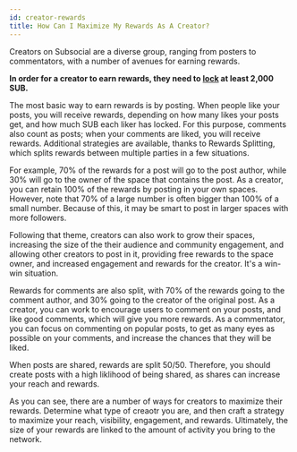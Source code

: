 ```yaml
---
id: creator-rewards
title: How Can I Maximize My Rewards As A Creator?
---
```


Creators on Subsocial are a diverse group, ranging from posters to commentators, with a number of avenues for earning rewards.

**In order for a creator to earn rewards, they need to [lock](https://sub.id/creators) at least 2,000 SUB.**

The most basic way to earn rewards is by posting. When people like your posts, you will receive rewards, 
depending on how many likes your posts get, and how much SUB each liker has locked. 
For this purpose, comments also count as posts; when your comments are liked, you will receive rewards. 
Additional strategies are available, thanks to Rewards Splitting, which splits rewards between multiple parties in a few situations.

For example, 70% of the rewards for a post will go to the post author, while 30% will go to the owner of the space that contains the post. 
As a creator, you can retain 100% of the rewards by posting in your own spaces. 
However, note that 70% of a large number is often bigger than 100% of a small number. 
Because of this, it may be smart to post in larger spaces with more followers.

Following that theme, creators can also work to grow their spaces, increasing the size of the their audience and community engagement, 
and allowing other creators to post in it, providing free rewards to the space owner, and increased engagement and rewards for the creator. 
It's a win-win situation.

Rewards for comments are also split, with 70% of the rewards going to the comment author, and 30% going to the creator of the original post. 
As a creator, you can work to encourage users to comment on your posts, and like good comments, which will give you more rewards. 
As a commentator, you can focus on commenting on popular posts, to get as many eyes as possible on your comments, 
and increase the chances that they will be liked.

When posts are shared, rewards are split 50/50. Therefore, you should create posts with a high liklihood of being shared, 
as shares can increase your reach and rewards.

As you can see, there are a number of ways for creators to maximize their rewards. 
Determine what type of creaotr you are, and then craft a strategy to maximize your reach, visibility, engagement, and rewards. 
Ultimately, the size of your rewards are linked to the amount of activity you bring to the network.
